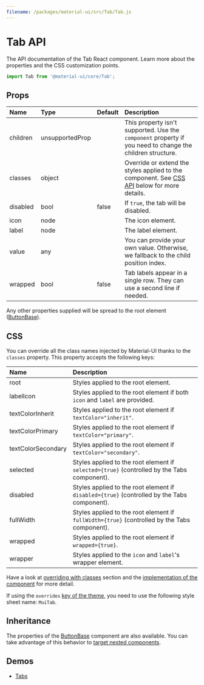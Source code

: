 ```yaml
---
filename: /packages/material-ui/src/Tab/Tab.js
---
```


<!--- This documentation is automatically generated, do not try to edit it. -->

# Tab API

<p class="description">The API documentation of the Tab React component. Learn more about the properties and the CSS customization points.</p>

```js
import Tab from '@material-ui/core/Tab';
```



## Props

| Name | Type | Default | Description |
|:-----|:-----|:--------|:------------|
| <span class="prop-name">children</span> | <span class="prop-type">unsupportedProp</span> |  | This property isn't supported. Use the `component` property if you need to change the children structure. |
| <span class="prop-name">classes</span> | <span class="prop-type">object</span> |  | Override or extend the styles applied to the component. See [CSS API](#css) below for more details. |
| <span class="prop-name">disabled</span> | <span class="prop-type">bool</span> | <span class="prop-default">false</span> | If `true`, the tab will be disabled. |
| <span class="prop-name">icon</span> | <span class="prop-type">node</span> |  | The icon element. |
| <span class="prop-name">label</span> | <span class="prop-type">node</span> |  | The label element. |
| <span class="prop-name">value</span> | <span class="prop-type">any</span> |  | You can provide your own value. Otherwise, we fallback to the child position index. |
| <span class="prop-name">wrapped</span> | <span class="prop-type">bool</span> | <span class="prop-default">false</span> | Tab labels appear in a single row. They can use a second line if needed. |

Any other properties supplied will be spread to the root element ([ButtonBase](/api/button-base/)).

## CSS

You can override all the class names injected by Material-UI thanks to the `classes` property.
This property accepts the following keys:


| Name | Description |
|:-----|:------------|
| <span class="prop-name">root</span> | Styles applied to the root element.
| <span class="prop-name">labelIcon</span> | Styles applied to the root element if both `icon` and `label` are provided.
| <span class="prop-name">textColorInherit</span> | Styles applied to the root element if `textColor="inherit"`.
| <span class="prop-name">textColorPrimary</span> | Styles applied to the root element if `textColor="primary"`.
| <span class="prop-name">textColorSecondary</span> | Styles applied to the root element if `textColor="secondary"`.
| <span class="prop-name">selected</span> | Styles applied to the root element if `selected={true}` (controlled by the Tabs component).
| <span class="prop-name">disabled</span> | Styles applied to the root element if `disabled={true}` (controlled by the Tabs component).
| <span class="prop-name">fullWidth</span> | Styles applied to the root element if `fullWidth={true}` (controlled by the Tabs component).
| <span class="prop-name">wrapped</span> | Styles applied to the root element if `wrapped={true}`.
| <span class="prop-name">wrapper</span> | Styles applied to the `icon` and `label`'s wrapper element.

Have a look at [overriding with classes](/customization/overrides/#overriding-with-classes) section
and the [implementation of the component](https://github.com/mui-org/material-ui/blob/next/packages/material-ui/src/Tab/Tab.js)
for more detail.

If using the `overrides` [key of the theme](/customization/themes/#css),
you need to use the following style sheet name: `MuiTab`.

## Inheritance

The properties of the [ButtonBase](/api/button-base/) component are also available.
You can take advantage of this behavior to [target nested components](/guides/api/#spread).

## Demos

- [Tabs](/demos/tabs/)

